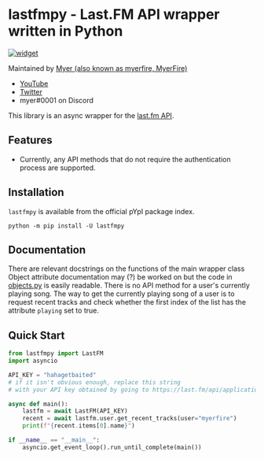 # lastfmpy - Last.FM API wrapper written in Python
[![widget](https://inv.wtf/widget/myerfire)](https://myer.wtf/discord)

Maintained by [Myer (also known as myerfire, MyerFire)](https://github.com/myerfire)
- [YouTube](https://myer.wtf/youtube)
- [Twitter](https://myer.wtf/twitter)
- myer#0001 on Discord

This library is an async wrapper for the [last.fm API](https://last.fm/api).

## Features
- Currently, any API methods that do not require the authentication process are supported.
    
## Installation
`lastfmpy` is available from the official pYpI package index.

`python -m pip install -U lastfmpy`

## Documentation
There are relevant docstrings on the functions of the main wrapper class
Object attribute documentation may (?) be worked on but the code in [objects.py](https://github.com/MyerFire/lastfmpy/blob/master/lastfmpy/objects.py) is easily readable.
There is no API method for a user's currently playing song. The way to get the currently playing song of a user is to request recent tracks and check whether the first index of the list has the attribute `playing` set to true.

## Quick Start
```python
from lastfmpy import LastFM
import asyncio

API_KEY = "hahagetbaited"
# if it isn't obvious enough, replace this string 
# with your API key obtained by going to https://last.fm/api/applications and creating an application

async def main():
    lastfm = await LastFM(API_KEY)
    recent = await lastfm.user.get_recent_tracks(user="myerfire")
    print(f"{recent.items[0].name}")

if __name__ == "__main__":
    asyncio.get_event_loop().run_until_complete(main())
```